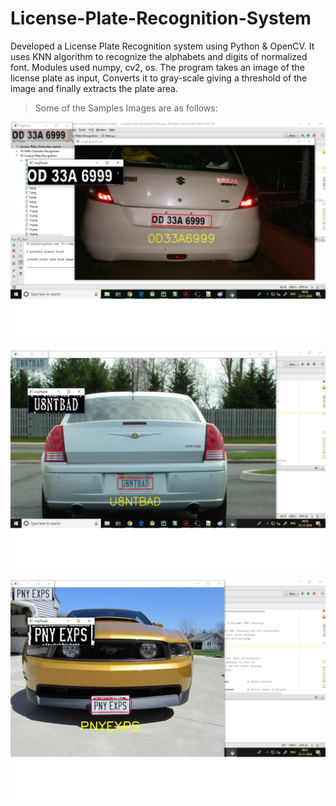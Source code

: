 # License-Plate-Recognition-System
Developed a License Plate Recognition system using Python &amp; OpenCV. It uses KNN algorithm to recognize the alphabets and digits of normalized font. Modules used numpy, cv2, os. The program takes an image of the license plate as input, Converts it to gray-scale giving a threshold of the image and finally extracts the plate area.

> Some of the Samples Images are as follows:

![alt text](https://github.com/AzharMithani/License-Plate-Detection/blob/master/1.jpg)

![alt text](https://github.com/AzharMithani/License-Plate-Detection/blob/master/2.jpg)

![alt text](https://github.com/AzharMithani/License-Plate-Detection/blob/master/3.jpg)



